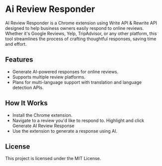 # Ai Review Responder
AI Review Responder is a Chrome extension using Write API & Rewrite API designed to help business owners easily respond to online reviews. Whether it's Google Reviews, Yelp, TripAdvisor, or any other platform, this tool streamlines the process of crafting thoughtful responses, saving time and effort.


## Features
- Generate AI-powered responses for online reviews.
- Supports multiple review platforms.
- Plans for multi-language support with translation and language detection APIs.

## How It Works
- Install the Chrome extension.
- Navigate to a review you'd like to respond to. Highlight and click Generate AI Review Response
- Use the extension to generate a response using AI.


## License
This project is licensed under the MIT License.